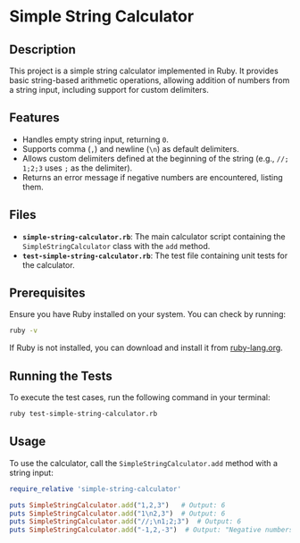 # Simple String Calculator

## Description
This project is a simple string calculator implemented in Ruby. It provides basic string-based arithmetic operations, allowing addition of numbers from a string input, including support for custom delimiters.

## Features
- Handles empty string input, returning `0`.
- Supports comma (`,`) and newline (`\n`) as default delimiters.
- Allows custom delimiters defined at the beginning of the string (e.g., `//;
1;2;3` uses `;` as the delimiter).
- Returns an error message if negative numbers are encountered, listing them.

## Files
- **`simple-string-calculator.rb`**: The main calculator script containing the `SimpleStringCalculator` class with the `add` method.
- **`test-simple-string-calculator.rb`**: The test file containing unit tests for the calculator.

## Prerequisites
Ensure you have Ruby installed on your system. You can check by running:
```sh
ruby -v
```
If Ruby is not installed, you can download and install it from [ruby-lang.org](https://www.ruby-lang.org/).

## Running the Tests
To execute the test cases, run the following command in your terminal:
```sh
ruby test-simple-string-calculator.rb
```

## Usage
To use the calculator, call the `SimpleStringCalculator.add` method with a string input:
```ruby
require_relative 'simple-string-calculator'

puts SimpleStringCalculator.add("1,2,3")   # Output: 6
puts SimpleStringCalculator.add("1\n2,3")  # Output: 6
puts SimpleStringCalculator.add("//;\n1;2;3")  # Output: 6
puts SimpleStringCalculator.add("-1,2,-3")  # Output: "Negative numbers allowed -1, -3"
```
